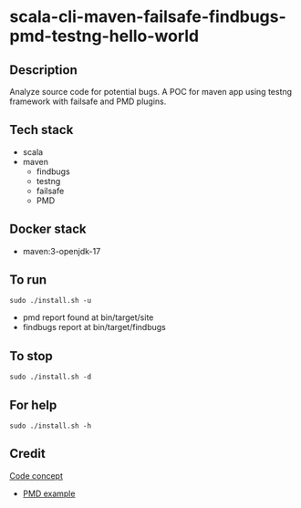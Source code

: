 # scala-cli-maven-failsafe-findbugs-pmd-testng-hello-world

## Description
Analyze source code for potential bugs.
A POC for maven app using testng
framework with failsafe and PMD plugins.

## Tech stack
- scala
- maven
	- findbugs
  - testng
  - failsafe
  - PMD

## Docker stack
- maven:3-openjdk-17

## To run
`sudo ./install.sh -u`
- pmd report found at bin/target/site
- findbugs report at bin/target/findbugs

## To stop
`sudo ./install.sh -d`

## For help
`sudo ./install.sh -h`

## Credit
[Code concept](https://github.com/eugenp/tutorials/tree/master/testing-modules/testng)
- [PMD example](https://github.com/eugenp/tutorials/blob/master/static-analysis/src/main/resources/logback.xml)
